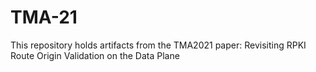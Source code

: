 # TMA-21
This repository holds artifacts from the TMA2021 paper: Revisiting RPKI Route Origin Validation on the Data Plane
